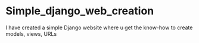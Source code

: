 # Simple_django_web_creation
I have created a simple Django website 
where u get the know-how to create models, views, URLs
